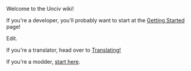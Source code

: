Welcome to the Unciv wiki!

If you're a developer, you'll probably want to start at the [Getting Started](./Getting-Started.md) page!

Edit.

If you're a translator, head over to [Translating!](./Translating.md)

If you're a modder, [start here](./Mods.md).
